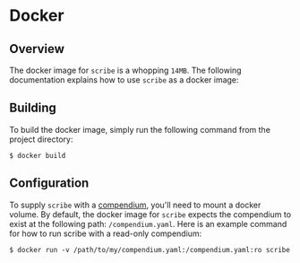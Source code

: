 # Docker

## Overview

The docker image for `scribe` is a whopping `14MB`. The following documentation explains how to use `scribe` as a docker image:

## Building

To build the docker image, simply run the following command from the project directory:

```
$ docker build
```

## Configuration

To supply `scribe` with a [compendium](../README.md#glossary-of-terms), you'll need to mount a docker volume. By default, the docker image for `scribe` expects the compendium to exist at the following path: `/compendium.yaml`. Here is an example command for how to run scribe with a read-only compendium:

```
$ docker run -v /path/to/my/compendium.yaml:/compendium.yaml:ro scribe
```
